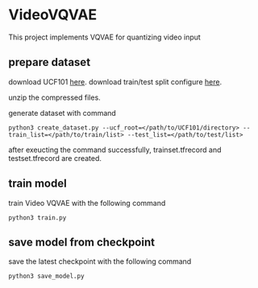 # VideoVQVAE
This project implements VQVAE for quantizing video input

## prepare dataset

download UCF101 [here](https://www.crcv.ucf.edu/research/data-sets/ucf101/).
download train/test split configure [here](https://www.crcv.ucf.edu/data/UCF101/UCF101TrainTestSplits-RecognitionTask.zip).

unzip the compressed files.

generate dataset with command

```shell
python3 create_dataset.py --ucf_root=</path/to/UCF101/directory> --train_list=</path/to/train/list> --test_list=</path/to/test/list>
```

after exeucting the command successfully, trainset.tfrecord and testset.tfrecord are created.

## train model

train Video VQVAE with the following command

```shell
python3 train.py
```

## save model from checkpoint

save the latest checkpoint with the following command

```shell
python3 save_model.py
```
